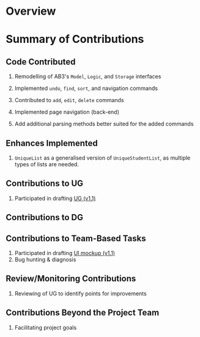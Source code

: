 # Overview

# Summary of Contributions

## Code Contributed

1. Remodelling of AB3's `Model`, `Logic`, and `Storage` interfaces

2. Implemented `undo`, `find`, `sort`, and navigation commands
3. Contributed to `add`, `edit`, `delete` commands
4. Implemented page navigation (back-end)
5. Add additional parsing methods better suited for the added commands

## Enhances Implemented&nbsp;
1. `UniqueList` as a generalised version of `UniqueStudentList`, as multiple types of lists are needed.

## Contributions to UG&nbsp;

1. Participated in drafting [UG (v1.1)](https://docs.google.com/document/d/129glYXctEtL77of9dMmzea-TjVfZh727fVPrv_e9AyI/edit?usp=share_link)

## Contributions to DG&nbsp;

## Contributions to Team-Based Tasks&nbsp;

1. Participated in drafting [UI mockup (v1.1)](https://docs.google.com/presentation/d/1zS7pX0cm-4faiwjN71NLIgvmkHgRCETdZZtLpKHsn38/edit?usp=share_link)
2. Bug hunting & diagnosis


## Review/Monitoring Contributions&nbsp;
1. Reviewing of UG to identify points for improvements

## Contributions Beyond the Project Team
1. Facilitating project goals
<p><br></p>

<p><br></p>
